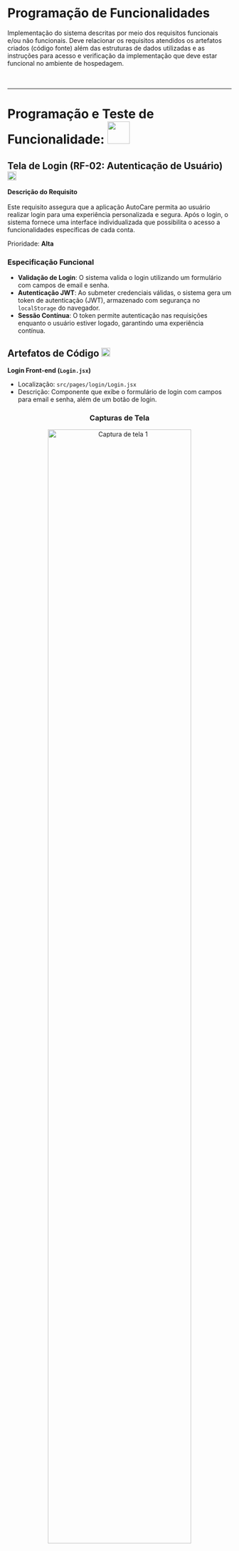 # Programação de Funcionalidades

Implementação do sistema descritas por meio dos requisitos funcionais e/ou não funcionais. Deve relacionar os requisitos atendidos os artefatos criados (código fonte) além das estruturas de dados utilizadas e as instruções para acesso e verificação da implementação que deve estar funcional no ambiente de hospedagem.
<br><br><br>

---

# Programação e Teste de Funcionalidade: <img src=https://github.com/user-attachments/assets/04836943-414b-4c19-8506-c6db35370a23 height = 50>

## **Tela de Login (RF-02: Autenticação de Usuário)** <img src=https://github.com/user-attachments/assets/04836943-414b-4c19-8506-c6db35370a23 height = 20>

**Descrição do Requisito**
<br><br>
Este requisito assegura que a aplicação AutoCare permita ao usuário realizar login para uma experiência personalizada e segura. Após o login, o sistema fornece uma interface individualizada que possibilita o acesso a funcionalidades específicas de cada conta.

Prioridade: **Alta**

### Especificação Funcional  
- **Validação de Login**: O sistema valida o login utilizando um formulário com campos de email e senha.
- **Autenticação JWT**: Ao submeter credenciais válidas, o sistema gera um token de autenticação (JWT), armazenado com segurança no `localStorage` do navegador.
- **Sessão Contínua**: O token permite autenticação nas requisições enquanto o usuário estiver logado, garantindo uma experiência contínua.

## Artefatos de Código <img src=https://github.com/user-attachments/assets/04836943-414b-4c19-8506-c6db35370a23 height = 20>

**Login Front-end (`Login.jsx`)**  
   - Localização: `src/pages/login/Login.jsx`
   - Descrição: Componente que exibe o formulário de login com campos para email e senha, além de um botão de login.
   
<h3 align="center">Capturas de Tela</h3>

<div align="center">
  <img src="https://github.com/user-attachments/assets/cce12ac7-aea1-4674-80a6-82f46de945ee" alt="Captura de tela 1" width="80%" />
  <img src="https://github.com/user-attachments/assets/795e0d77-f09f-426e-bfff-48fc2d84fd76" alt="Captura de tela 2" width="80%" />
  <img src="https://github.com/user-attachments/assets/53650ecd-d547-4305-95c0-7bffb09acbd5" alt="Captura de tela 3" width="80%" />
</div>


<h3> Estruturas de Dados Utilizadas  </h3>

- **Token JWT**: Token de autenticação que garante a segurança das sessões de usuário.
- **Local Storage**: Utilizado para armazenar o token JWT do usuário logado no navegador.
- **Banco de Dados (MongoDB)**: Armazena informações de email e senha dos usuários (senha protegida com hash).

### Teste do Requisito RF-02 <img src=https://github.com/user-attachments/assets/04836943-414b-4c19-8506-c6db35370a23 height = 20>
Para verificar o funcionamento do login, siga estas etapas:

`1.` Acesse a tela de login em /login.


`2.` Insira credenciais válidas (exemplo: email válido e senha).


`3.` Após o login, verifique o token JWT gerado no localStorage (ele estará visível nas ferramentas de desenvolvedor do navegador).
<br><br>
<h3 align="center">Testes de Login</h3>
> Importante: As mensagens: "Usuário não encontrado" e "Senha incorreta" são apenas para ilustração da autenticação desenvolvida pelo grupo, e serão substituídas pela mensagem "Usuário ou senha incorretos".
<div align="center">
  
  
<h3>Erro: Sem dados</h3>


  <img src="https://github.com/user-attachments/assets/019c44e0-bdb1-4656-915e-dbbf98860dfe" alt="Erro - Sem dados" width="80%" />
<br><br>
<h3>Erro: Senha incorreta</h3>

  <img src="https://github.com/user-attachments/assets/a803d6ef-5dfa-46dc-8124-aecb88be292c" alt="Erro - Senha incorreta" width="80%" />
<br><br>
<h3>Erro: Usuário não encontrado</h3>


  <img src="https://github.com/user-attachments/assets/e118703c-a3e4-4538-a3db-dc69f2a016bb" alt="Erro - Usuário não encontrado" width="80%" />
<br><br>  
<h3>Sucesso: Login realizado e redirecionamento</h3>


  <img src="https://github.com/user-attachments/assets/292e5742-620a-468a-86ce-c092b38b3d14" alt="Sucesso - Login e redirecionamento" width="80%" />

  





</div>

---
<br><br><br>




<span style="color:red">Pré-requisitos: <a href="2-Especificação do Projeto.md"> Especificação do Projeto</a></span>, <a href="3-Projeto de Interface.md"> Projeto de Interface</a>, <a href="4-Metodologia.md"> Metodologia</a>, <a href="3-Projeto de Interface.md"> Projeto de Interface</a>, <a href="5-Arquitetura da Solução.md"> Arquitetura da Solução</a>

Para cada requisito funcional, pode ser entregue um artefato desse tipo

> **Links Úteis**:
>
> - [Trabalhando com HTML5 Local Storage e JSON](https://www.devmedia.com.br/trabalhando-com-html5-local-storage-e-json/29045)
> - [JSON Tutorial](https://www.w3resource.com/JSON)
> - [JSON Data Set Sample](https://opensource.adobe.com/Spry/samples/data_region/JSONDataSetSample.html)
> - [JSON - Introduction (W3Schools)](https://www.w3schools.com/js/js_json_intro.asp)
> - [JSON Tutorial (TutorialsPoint)](https://www.tutorialspoint.com/json/index.htm)
